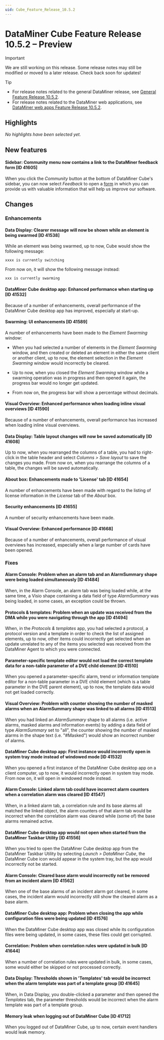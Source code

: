 ```yaml
---
uid: Cube_Feature_Release_10.5.2
---
```


# DataMiner Cube Feature Release 10.5.2 – Preview

> [!IMPORTANT]
> We are still working on this release. Some release notes may still be modified or moved to a later release. Check back soon for updates!

> [!TIP]
>
> - For release notes related to the general DataMiner release, see [General Feature Release 10.5.2](xref:General_Feature_Release_10.5.2).
> - For release notes related to the DataMiner web applications, see [DataMiner web apps Feature Release 10.5.2](xref:Web_apps_Feature_Release_10.5.2).

## Highlights

*No highlights have been selected yet.*

## New features

#### Sidebar: Community menu now contains a link to the DataMiner feedback form [ID 41605]

<!-- MR 10.4.0 [CU11] / 10.5.0 [CU0] - FR 10.5.2 -->

When you click the *Community* button at the bottom of DataMiner Cube's sidebar, you can now select *Feedback* to open a [form](https://aka.dataminer.services/feedback-cube) in which you can provide us with valuable information that will help us improve our software.

## Changes

### Enhancements

#### Data Display: Clearer message will now be shown while an element is being swarmed [ID 41538]

<!-- MR 10.4.0 [CU11] / 10.5.0 [CU0] - FR 10.5.2 -->

While an element was being swarmed, up to now, Cube would show the following message:

`xxxx is currently switching`

From now on, it will show the following message instead:

`xxx is currently swarming`

#### DataMiner Cube desktop app: Enhanced performance when starting up [ID 41532]

<!-- MR 10.4.0 [CU11] / 10.5.0 [CU0] - FR 10.5.2 -->

Because of a number of enhancements, overall performance of the DataMiner Cube desktop app has improved, especially at start-up.

#### Swarming: UI enhancements [ID 41589]

<!-- MR 10.4.0 [CU11] / 10.5.0 [CU0] - FR 10.5.2 -->

A number of enhancements have been made to the *Element Swarming* window:

- When you had selected a number of elements in the *Element Swarming* window, and then created or deleted an element in either the same client or another client, up to now, the element selection in the *Element Swarming* window would incorrectly be cleared.

- Up to now, when you closed the *Element Swarming* window while a swarming operation was in progress and then opened it again, the progress bar would no longer get updated.

- From now on, the progress bar will show a percentage without decimals.

#### Visual Overview: Enhanced performance when loading inline visual overviews [ID 41590]

<!-- MR 10.4.0 [CU11] / 10.5.0 [CU0] - FR 10.5.2 -->

Because of a number of enhancements, overall performance has increased when loading inline visual overviews.

#### Data Display: Table layout changes will now be saved automatically [ID 41608]

<!-- MR 10.4.0 [CU11] / 10.5.0 [CU0] - FR 10.5.2 -->

Up to now, when you rearranged the columns of a table, you had to right-click in the table header and select *Columns > Save layout* to save the changes you made. From now on, when you rearrange the columns of a table, the changes will be saved automatically.

#### About box: Enhancements made to 'License' tab [ID 41654]

<!-- MR 10.4.0 [CU11] / 10.5.0 [CU0] - FR 10.5.2 -->

A number of enhancements have been made with regard to the listing of license information in the *License* tab of the *About* box.

#### Security enhancements [ID 41655]

<!-- 41655: MR 10.4.0 [CU11] / 10.5.0 [CU0] - FR 10.5.2 -->

A number of security enhancements have been made.

#### Visual Overview: Enhanced performance [ID 41668]

<!-- MR 10.4.0 [CU11] / 10.5.0 [CU0] - FR 10.5.2 -->

Because of a number of enhancements, overall performance of visual overviews has increased, especially when a large number of cards have been opened.

### Fixes

#### Alarm Console: Problem when an alarm tab and an AlarmSummary shape were being loaded simultaneously [ID 41484]

<!-- MR 10.4.0 [CU11] / 10.5.0 [CU0] - FR 10.5.2 -->

When, in the Alarm Console, an alarm tab was being loaded while, at the same time, a Visio shape containing a data field of type *AlarmSummary* was being loaded, in some cases, an exception could be thrown.

#### Protocols & templates: Problem when an update was received from the DMA while you were navigating through the app [ID 41494]

<!-- MR 10.4.0 [CU11] / 10.5.0 [CU0] - FR 10.5.2 -->

When, in the *Protocols & templates* app, you had selected a protocol, a protocol version and a template in order to check the list of assigned elements, up to now, other items could incorrectly get selected when an update unrelated to any of the items you selected was received from the DataMiner Agent to which you were connected.

#### Parameter-specific template editor would not load the correct template data for a non-table parameter of a DVE child element [ID 41510]

<!-- MR 10.4.0 [CU11] / 10.5.0 [CU0] - FR 10.5.2 -->

When you opened a parameter-specific alarm, trend or information template editor for a non-table parameter in a DVE child element (which is a table parameter in the DVE parent element), up to now, the template data would not get loaded correctly.

#### Visual Overview: Problem with counter showing the number of masked alarms when an AlarmSummary shape was linked to all alarms [ID 41513]

<!-- MR 10.4.0 [CU11] / 10.5.0 [CU0] - FR 10.5.2 -->

When you had linked an *AlarmSummary* shape to all alarms (i.e. active alarms, masked alarms and information events) by adding a data field of type *AlarmSummary* set to "all", the counter showing the number of masked alarms in the shape text (i.e. "#Masked") would show an incorrect number of alarms.

#### DataMiner Cube desktop app: First instance would incorrectly open in system tray mode instead of windowed mode [ID 41532]

<!-- MR 10.4.0 [CU11] / 10.5.0 [CU0] - FR 10.5.2 -->

When you opened a first instance of the DataMiner Cube desktop app on a client computer, up to now, it would incorrectly open in system tray mode. From now on, it will open in windowed mode instead.

#### Alarm Console: Linked alarm tab could have incorrect alarm counters when a correlation alarm was cleared [ID 41547]

<!-- MR 10.4.0 [CU11] / 10.5.0 [CU0] - FR 10.5.2 -->

When, in a linked alarm tab, a correlation rule and its base alarms all matched the linked object, the alarm counters of that alarm tab would be incorrect when the correlation alarm was cleared while (some of) the base alarms remained active.

#### DataMiner Cube desktop app would not open when started from the DataMiner Taskbar Utility [ID 41556]

<!-- MR 10.4.0 [CU11] / 10.5.0 [CU0] - FR 10.5.2 -->

When you tried to open the DataMiner Cube desktop app from the DataMiner Taskbar Utility by selecting *Launch > DataMiner Cube*, the DataMiner Cube icon would appear in the system tray, but the app would incorrectly not be started.

#### Alarm Console: Cleared base alarm would incorrectly not be removed from an incident alarm [ID 41562]

<!-- MR 10.4.0 [CU11] / 10.5.0 [CU0] - FR 10.5.2 -->

When one of the base alarms of an incident alarm got cleared, in some cases, the incident alarm would incorrectly still show the cleared alarm as a base alarm.

#### DataMiner Cube desktop app: Problem when closing the app while configuration files were being updated [ID 41576]

<!-- MR 10.4.0 [CU11] / 10.5.0 [CU0] - FR 10.5.2 -->

When the DataMiner Cube desktop app was closed while its configuration files were being updated, in some cases, these files could get corrupted.

#### Correlation: Problem when correlation rules were updated in bulk [ID 41644]

<!-- MR 10.4.0 [CU11] / 10.5.0 [CU0] - FR 10.5.2 -->

When a number of correlation rules were updated in bulk, in some cases, some would either be skipped or not processed correctly.

#### Data Display: Thresholds shown in 'Templates' tab would be incorrect when the alarm template was part of a template group [ID 41645]

<!-- MR 10.4.0 [CU11] / 10.5.0 [CU0] - FR 10.5.2 -->

When, in Data Display, you double-clicked a parameter and then opened the *Templates* tab, the parameter thresholds would be incorrect when the alarm template was part of a template group.

#### Memory leak when logging out of DataMiner Cube [ID 41712]

<!-- MR 10.4.0 [CU11] / 10.5.0 [CU0] - FR 10.5.2 -->

When you logged out of DataMiner Cube, up to now, certain event handlers would leak memory.
